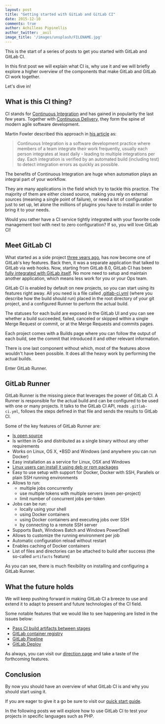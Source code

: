 ```yaml
---
layout: post
title: "Getting started with GitLab and GitLab CI"
date: 2015-12-10
comments: true
author: Achilleas Pipinellis
author_twitter: _axil
image_title: '/images/unsplash/FILENAME.jpg'
---
```


This is the start of a series of posts to get you started with GitLab and
GitLab CI.

In this first post we will explain what CI is, why use it and we will briefly
explore a higher overview of the components that make GitLab and GitLab CI work
together.

Let's dive in!

<!-- more -->

## What is this CI thing?

CI stands for [Continuous Integration][ci-wiki] and has gained in popularity
the last few years. Together with [Continuous Delivery][cd-wiki], they form the
spine of modern agile software development.

Martin Fowler described this approach in [his article][ci-fowler] as:

> Continuous Integration is a software development practice where members of a
> team integrate their work frequently, usually each person integrates at least
> daily - leading to multiple integrations per day. Each integration is
> verified by an automated build (including test) to detect integration errors
> as quickly as possible.

The benefits of Continuous Integration are huge when automation plays an
integral part of your workflow.

They are many applications in the field which try to tackle this practice. The
majority of them are either closed source, making you rely on external sources
(meaning a single point of failure), or need a lot of configuration just to set
up, let alone the millions of plugins you have to install in order to bring it
to your needs.

Would you rather have a CI service tightly integrated with your favorite code
management tool with next to zero configuration? If so, you will love GitLab
CI!

## Meet GitLab CI

What started as a side project [three years ago][ci-first-post], has now
become one of GitLab's key features. Back then, it was a separate application
that talked to GitLab via web hooks. Now, starting from GitLab 8.0,
GitLab CI has been [fully integrated with GitLab itself][8-post]. No more need
to setup and maintain another application, which means less work for you or
your Ops team.

GitLab CI is enabled by default on new projects, so you can start using its
features right away. All you need is a file called
[.gitlab-ci.yml](/2015/06/08/implementing-gitlab-ci-dot-yml/) (where you
describe how the build should run) placed in the root directory of your git
project, and a configured Runner to perform the actual build.

The statuses for each build are exposed in the GitLab UI and you can see
whether a build succeeded, failed, canceled or skipped within a single
Merge Request or commit, or at the Merge Requests and commits pages.

Each project comes with a Builds page where you can follow the output of each
build, see the commit that introduced it and other relevant information.

There is one last component without which, most of the features above wouldn't
have been possible. It does all the heavy work by performing the actual builds.

Enter GitLab Runner.

## GitLab Runner

GitLab Runner is the missing piece that leverages the power of GitLab CI. A
Runner is responsible for the actual build and can be configured to be used
with one or many projects. It talks to the GitLab CI API, reads `.gitlab-ci.yml`,
follows the steps defined in that file and sends the results to GitLab CI.

Some of the key features of GitLab Runner are:

* [Is open source][runner-repo]
* Is written in Go and distributed as a single binary without any other
	requirements
* Works on Linux, OS X, *BSD and Windows (and anywhere you can run Docker)
* Easy installation as a service for Linux, OSX and Windows
* [Linux users can install it using deb or rpm packages][runner-linux-repo]
* Easy to use setup with support for Docker, Docker with SSH, Parallels or
  plain SSH running environments
* Allows to run:
  - multiple jobs concurrently
  - use multiple tokens with multiple servers (even per-project)
  - limit number of concurrent jobs per-token
* Jobs can be run:
  - locally using your shell
  - using Docker containers
  - using Docker containers and executing jobs over SSH
  - by connecting to a remote SSH server
* Supports Bash, Windows Batch and Windows PowerShell
* Allows to customize the running environment per job
* Automatic configuration reload without restart
* Enables caching of Docker containers
* List of files and directories can be attached to build after success
  (the so-called `artifacts` feature)

As you can see, there is much flexibility on installing and configuring
a GitLab Runner.

## What the future holds

We will keep pushing forward in making GitLab CI a breeze to use and extend it
to adapt to present and future technologies of the CI field.

Some notable features that we would like to see happening are listed in the
issues below:

- [Pass CI build artifacts between stages][issue-3423]
- [GitLab container registry][issue-3299]
- [GitLab Pipeline][issue-3743]
- [GitLab Deploy][issue-3286]

As always, you can visit our [direction page](/direction) and take a taste of
the forthcoming features.

## Conclusion

By now you should have an overview of what GitLab CI is and why you should
start using it.

If you are eager to give it a go be sure to visit our [quick start guide][].

In the following posts we will explore how to use GitLab CI to test your
projects in specific languages such as PHP.

[ci-wiki]: https://en.wikipedia.org/wiki/Continuous_integration
[cd-wiki]: https://en.wikipedia.org/wiki/Continuous_delivery
[ci-fowler]: http://www.martinfowler.com/articles/continuousIntegration.html
[ci-first-post]: https://about.gitlab.com/2012/11/13/continuous-integration-server-from-gitlab/
[8-post]: https://about.gitlab.com/2015/09/22/gitlab-8-0-released/
[ci-page]: https://about.gitlab.com/gitlab-ci
[issue-3423]: https://gitlab.com/gitlab-org/gitlab-ce/issues/3423
[issue-3299]: https://gitlab.com/gitlab-org/gitlab-ce/issues/3299
[issue-3743]: https://gitlab.com/gitlab-org/gitlab-ce/issues/3743
[issue-3286]: https://gitlab.com/gitlab-org/gitlab-ce/issues/3286
[quick start guide]: http://doc.gitlab.com/ce/ci/quick_start/
[runner-repo]: https://gitlab.com/gitlab-org/gitlab-ci-multi-runner
[runner-linux-repo]: https://gitlab.com/gitlab-org/gitlab-ci-multi-runner/blob/master/docs/install/linux-repository.md
